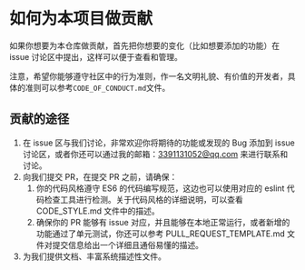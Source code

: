 # 如何为本项目做贡献

如果你想要为本仓库做贡献，首先把你想要的变化（比如想要添加的功能）在 issue 讨论区中提出，这样可以便于查看和管理。

注意，希望你能够遵守社区中的行为准则，作一名文明礼貌、有价值的开发者，具体的准则可以参考`CODE_OF_CONDUCT.md`文件。

## 贡献的途径

1. 在 issue 区与我们讨论，非常欢迎你将期待的功能或发现的 Bug 添加到 issue 讨论区，或者你还可以通过我的邮箱：3391131052@qq.com 来进行联系和讨论。
2. 向我们提交 PR，在提交 PR 之前，请确保：
   1. 你的代码风格遵守 ES6 的代码编写规范，这边也可以使用对应的 eslint 代码检查工具进行检测。关于代码风格的详细说明，可以查看 CODE_STYLE.md 文件中的描述。
   2. 确保你的 PR 能够有 issue 对应，并且能够在本地正常运行，或者新增的功能通过了单元测试，你还可以参考 PULL_REQUEST_TEMPLATE.md 文件对提交信息给出一个详细且通俗易懂的描述。
3. 为我们提供文档、丰富系统描述性文件。
